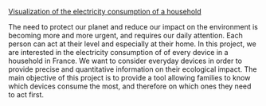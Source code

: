 [Visualization of the electricity consumption of a household](https://ccspteam.github.io)

The need to protect our planet and reduce our impact on the environment is becoming more and more urgent, and requires our daily attention. Each person can act at their level and especially at their home. In this project, we are interested in the electricity consumption of of every device in a household in France. We want to consider everyday devices in order to provide precise and quantitative information on their ecological impact. The main objective of this project is to provide a tool allowing families to know which devices consume the most, and therefore on which ones they need to act first.



